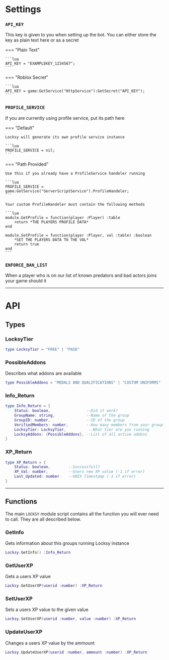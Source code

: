 # Settings

### `API_KEY`
This key is given to you when setting up the bot. You can either store the key as plain text here or as a secret

=== "Plain Text"

    ```lua
    API_KEY = "EXAMPLEKEY_1234567";
    ```

=== "Roblox Secret"

    ```lua
    API_KEY = game:GetService("HttpService"):GetSecret("API_KEY");
    ```

### `PROFILE_SERVICE`
If you are currently using profile service, put its path here

=== "Default"

    Locksy will generate its own profile service instance

    ```lua
    PROFILE_SERVICE = nil;
    ```

=== "Path Provided"

    Use this if you already have a ProfileService handeler running

    ```lua
    PROFILE_SERVICE = game:GetService("ServerScriptService").ProfileHandeler;
    ```

    Your custom ProfileHandeler must contain the following methods

    ```lua
    module.GetProfile = function(player :Player) :table
        return *THE PLAYERS PROFILE DATA*
    end

    module.SetProfile = function(player :Player, val :table) :boolean
        *SET THE PLAYERS DATA TO THE VAL*
        return true
    end
    ```

### `ENFORCE_BAN_LIST`
When a player who is on our list of known predators and bad actors joins your game should it 

---------

# API

## Types

### LocksyTier
```lua
type LocksyTier = "FREE" | "PAID"
```

### PossibleAddons
Describes what addons are available
```lua
type PossibleAddons = "MEDALS AND QUALIFICATIONS" | "CUSTOM UNIFORMS" | "FACTIONS"
```

### Info_Return
```lua
type Info_Return = {
    Status: boolean,                --Did it work?
    GroupName: string,              --Name of the group
    GroupID: number,                --ID of the group
    VerifiedMembers: number,        --How many members from your group in the system
    LocksyTier: LocksyTier,          --What tier are you running
    LocksyAddons: {PossibleAddons}, --List of all active addons
}
```

### XP_Return
```lua
type XP_Return = {
    Status: boolean,        --Successfull?
    XP_Val: number,         --Users new XP value (-1 if error)
    Last_Updated: number    --UNIX Timestamp (-1 if error)
}
```



------

## Functions

The main `LOCKSY` module script contains all the function you will ever need to call. They are all described below.

### GetInfo

Gets information about this groups running Locksy instance
```lua
Locksy.GetInfo() :Info_Return
```

### GetUserXP

Gets a users XP value
```lua
Locksy.GetUserXP(userid :number) :XP_Return
```

### SetUserXP

Sets a users XP value to the given value
```lua
Locksy.SetUserXP(userid :number, value :number) :XP_Return
```

### UpdateUserXP

Changes a users XP value by the ammount
```lua
Locksy.UpdateUserXP(userid :number, ammount :number) :XP_Return
```